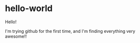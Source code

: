 # hello-world

Hello!

I'm trying github for the first time, and I'm finding everything very awesome!!
